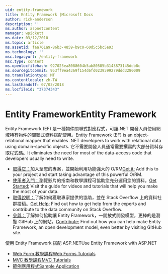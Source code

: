 ```yaml
---
uid: entity-framework
title: Entity Framework |Microsoft Docs
author: rick-anderson
description: ''
ms.author: aspnetcontent
manager: wpickett
ms.date: 03/12/2010
ms.topic: article
ms.assetid: faa761a9-86b3-4859-b9c0-60d5c5bc5e93
ms.technology: ''
msc.legacyurl: /entity-framework
msc.type: content
ms.openlocfilehash: 927025ea8088604b5ab80585b3143873145ddb8c
ms.sourcegitcommit: 953ff9ea4369f154d6fd0239599279ddd3280009
ms.translationtype: MT
ms.contentlocale: zh-TW
ms.lasthandoff: 07/03/2018
ms.locfileid: "37374343"
---
```

<a name="entity-framework"></a><span data-ttu-id="736e5-102">Entity Framework</span><span class="sxs-lookup"><span data-stu-id="736e5-102">Entity Framework</span></span>
====================
<span data-ttu-id="736e5-103">Entity Framework (EF) 是一種物件關聯式對應程式，可讓.NET 開發人員使用網域特有物件的關聯式資料搭配使用。</span><span class="sxs-lookup"><span data-stu-id="736e5-103">Entity Framework (EF) is an object-relational mapper that enables .NET developers to work with relational data using domain-specific objects.</span></span> <span data-ttu-id="736e5-104">它不需要開發人員通常需要撰寫的大部分資料存取程式碼。</span><span class="sxs-lookup"><span data-stu-id="736e5-104">It eliminates the need for most of the data-access code that developers usually need to write.</span></span>


- <span data-ttu-id="736e5-105">[取得它：](https://msdn.com/data/ee712906)加入至您的專案，並開始利用功能強大的 O/RM</span><span class="sxs-lookup"><span data-stu-id="736e5-105">[Get it:](https://msdn.com/data/ee712906) Add this to your project and start taking advantage of this powerful O/RM.</span></span>
- <span data-ttu-id="736e5-106">[使用者入門：](https://msdn.com/data/ee712907)瀏覽影片的指南和教學課程可協助您充分運用您的資料。</span><span class="sxs-lookup"><span data-stu-id="736e5-106">[Get Started:](https://msdn.com/data/ee712907) Visit the guide for videos and tutorials that will help you make the most of your data.</span></span>
- <span data-ttu-id="736e5-107">[取得說明：](https://msdn.com/data/hh913619)了解如何獲取專家提供的協助，並在 Stack Overflow 上的資料社群投稿。</span><span class="sxs-lookup"><span data-stu-id="736e5-107">[Get Help:](https://msdn.com/data/hh913619) Find out how to get help from the experts and contribute to the data community on Stack Overflow.</span></span>
- <span data-ttu-id="736e5-108">[參與：](https://github.com/aspnet/EntityFramework6)了解如何協助讓 Entity Framework，一開放式開發模型，更棒的是瀏覽 GitHub 上的網站。</span><span class="sxs-lookup"><span data-stu-id="736e5-108">[Contribute:](https://github.com/aspnet/EntityFramework6) Find out how you can help make Entity Framework, an open development model, even better by visiting GitHub site.</span></span>


<span data-ttu-id="736e5-109">使用 Entity Framework 搭配 ASP.NET</span><span class="sxs-lookup"><span data-stu-id="736e5-109">Use Entity Framework with ASP.NET</span></span>

- [<span data-ttu-id="736e5-110">Web Form 教學課程</span><span class="sxs-lookup"><span data-stu-id="736e5-110">Web Forms Tutorials</span></span>](web-forms/overview/older-versions-getting-started/getting-started-with-ef/the-entity-framework-and-aspnet-getting-started-part-1.md)
- [<span data-ttu-id="736e5-111">MVC 教學課程</span><span class="sxs-lookup"><span data-stu-id="736e5-111">MVC Tutorials</span></span>](mvc/overview/getting-started/getting-started-with-ef-using-mvc/creating-an-entity-framework-data-model-for-an-asp-net-mvc-application.md)
- [<span data-ttu-id="736e5-112">範例應用程式</span><span class="sxs-lookup"><span data-stu-id="736e5-112">Sample Application</span></span>](https://code.msdn.microsoft.com/ASPNET-MVC-Application-b01a9fe8)
